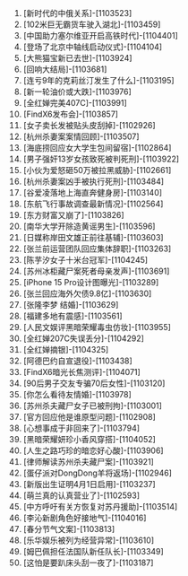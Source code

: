 
1. [新时代的中俄关系]-[1103523]
1. [102米巨无霸货车驶入湖北]-[1103459]
1. [中国助力塞尔维亚开启高铁时代]-[1104401]
1. [登场了北京中轴线启动仪式]-[1104104]
1. [大熊猫宝新已去世]-[1103924]
1. [回响大结局]-[1103681]
1. [连亏9年的克莉丝汀发生了什么]-[1103195]
1. [新一轮油价或大跌]-[1103976]
1. [全红婵完美407C]-[1103991]
1. [FindX6发布会]-[1103857]
1. [女子卖长发被贴头皮刮掉]-[1102926]
1. [杭州杀妻案案情回顾]-[1103507]
1. [海底捞回应女大学生包间留宿]-[1102864]
1. [男子强奸13岁女孩致死被判死刑]-[1103922]
1. [小伙为爱怒砸50万被拉黑威胁]-[1102661]
1. [杭州杀妻案凶手被执行死刑]-[1103484]
1. [谷爱凌落地上海直奔健身房]-[1103140]
1. [东航飞行事故调查最新情况]-[1102564]
1. [东方财富又崩了]-[1103826]
1. [南华大学开除造黄谣男生]-[1103596]
1. [日媒称岸田文雄正前往基辅]-[1103603]
1. [张兰前运营团队回应集体辞职]-[1103263]
1. [陈芋汐女子十米台冠军]-[1104245]
1. [苏州冰柜藏尸案死者母亲发声]-[1103691]
1. [iPhone 15 Pro设计图曝光]-[1103289]
1. [张兰回应海外欠债9.8亿]-[1103630]
1. [张隆李梦 结婚]-[1103629]
1. [福建多地有震感]-[1103561]
1. [人民文娱评黑暗荣耀毒虫仿妆]-[1103955]
1. [全红婵207C失误丢分]-[1104292]
1. [全红婵摘银]-[1104325]
1. [阿德巴约自宣退役]-[1103438]
1. [FindX6暗光长焦测评]-[1104071]
1. [90后男子交友专骗70后女性]-[1103120]
1. [你怎么看待友情婚]-[1103978]
1. [苏州杀夫藏尸女子已被刑拘]-[1103001]
1. [官方回应他是谁原型问题]-[1102908]
1. [心想事成于非回来了]-[1103794]
1. [黑暗荣耀妍珍小香风穿搭]-[1104052]
1. [人生之路巧珍的暗恋好心酸]-[1103906]
1. [律师解读苏州杀夫藏尸案]-[1103921]
1. [蛋仔派对DongDong羊将返场]-[1102946]
1. [新版出生证明4月1日启用]-[1103237]
1. [萌兰真的认真营业了]-[1102593]
1. [中方呼吁有关方恢复对苏丹援助]-[1103514]
1. [李沁新剧角色好接地气]-[1104016]
1. [春分节气文案]-[1103813]
1. [乐华娱乐被列为经营异常]-[1103610]
1. [姆巴佩担任法国队新任队长]-[1103349]
1. [这怕是要趴床头刮一夜了]-[1103187]
